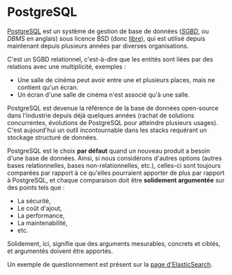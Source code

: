 # PostgreSQL

[PostgreSQL](https://www.postgresql.org/) est un système de gestion de base de données
(_[SGBD](https://fr.wikipedia.org/wiki/Syst%C3%A8me_de_gestion_de_base_de_donn%C3%A9es)_, ou _DBMS_ en anglais) sous
licence BSD (donc [libre](https://fr.wikipedia.org/wiki/Licence_libre)), qui est utilisé depuis maintenant depuis
plusieurs années par diverses organisations.

C'est un SGBD relationnel, c'est-à-dire que les entités sont liées par des relations avec une multiplicité, exemples :

- Une salle de cinéma peut avoir entre une et plusieurs places, mais ne contient qu'un écran.
- Un écran d'une salle de cinéma n'est associé qu'à une salle.

PostgreSQL est devenue la référence de la base de données open-source dans l'industrie depuis déjà quelques années
(rachat de solutions concurrentes, évolutions de PostgreSQL pour atteindre plusieurs usages). C'est aujourd'hui un outil
incontournable dans les stacks requérant un stockage structuré de données.

PostgreSQL est le choix **par défaut** quand un nouveau produit a besoin d'une base de données. Ainsi, si nous
considérons d'autres options (autres bases relationnelles, bases non-relationnelles, etc.), celles-ci sont toujours
comparées par rapport à ce qu'elles pourraient apporter de plus par rapport à PostgreSQL, et chaque comparaison doit
être **solidement argumentée** sur des points tels que :

- La sécurité,
- Le coût d'ajout,
- La performance,
- La maintenabilité,
- etc.

Solidement, ici, signifie que des arguments mesurables, concrets et ciblés, et argumentés doivent être apportés.

Un exemple de questionnement est présent sur la [page d'ElasticSearch](elasticsearch.md).
